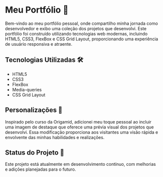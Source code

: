 # Meu Portfólio 🚀

Bem-vindo ao meu portfólio pessoal, onde compartilho minha jornada como desenvolvedor e exibo uma coleção dos projetos que desenvolvi. 
Este portfólio foi construído utilizando tecnologias web modernas, incluindo HTML5, CSS3, FlexBox e CSS Grid Layout, proporcionando uma 
experiência de usuário responsiva e atraente.

## Tecnologias Utilizadas 🛠️

<ul>
<li>HTML5</li>
<li>CSS3</li>
<li>FlexBox</li>
<li>Media-queries</li>
<li>CSS Grid Layout</li>
</ul>

## Personalizações  🎨

Inspirado pelo curso da Origamid, adicionei meu toque pessoal ao incluir uma imagem de destaque que oferece uma prévia visual dos projetos
que desenvolvi. Essa modificação proporciona aos visitantes uma visão rápida e envolvente das minhas habilidades e realizações.

## Status do Projeto 🚧

Este projeto está atualmente em desenvolvimento contínuo, com melhorias e adições planejadas para o futuro.

